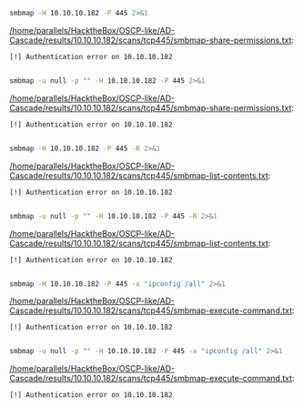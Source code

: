 ```bash
smbmap -H 10.10.10.182 -P 445 2>&1
```

[/home/parallels/HacktheBox/OSCP-like/AD-Cascade/results/10.10.10.182/scans/tcp445/smbmap-share-permissions.txt](file:///home/parallels/HacktheBox/OSCP-like/AD-Cascade/results/10.10.10.182/scans/tcp445/smbmap-share-permissions.txt):

```
[!] Authentication error on 10.10.10.182


```
```bash
smbmap -u null -p "" -H 10.10.10.182 -P 445 2>&1
```

[/home/parallels/HacktheBox/OSCP-like/AD-Cascade/results/10.10.10.182/scans/tcp445/smbmap-share-permissions.txt](file:///home/parallels/HacktheBox/OSCP-like/AD-Cascade/results/10.10.10.182/scans/tcp445/smbmap-share-permissions.txt):

```
[!] Authentication error on 10.10.10.182


```
```bash
smbmap -H 10.10.10.182 -P 445 -R 2>&1
```

[/home/parallels/HacktheBox/OSCP-like/AD-Cascade/results/10.10.10.182/scans/tcp445/smbmap-list-contents.txt](file:///home/parallels/HacktheBox/OSCP-like/AD-Cascade/results/10.10.10.182/scans/tcp445/smbmap-list-contents.txt):

```
[!] Authentication error on 10.10.10.182


```
```bash
smbmap -u null -p "" -H 10.10.10.182 -P 445 -R 2>&1
```

[/home/parallels/HacktheBox/OSCP-like/AD-Cascade/results/10.10.10.182/scans/tcp445/smbmap-list-contents.txt](file:///home/parallels/HacktheBox/OSCP-like/AD-Cascade/results/10.10.10.182/scans/tcp445/smbmap-list-contents.txt):

```
[!] Authentication error on 10.10.10.182


```
```bash
smbmap -H 10.10.10.182 -P 445 -x "ipconfig /all" 2>&1
```

[/home/parallels/HacktheBox/OSCP-like/AD-Cascade/results/10.10.10.182/scans/tcp445/smbmap-execute-command.txt](file:///home/parallels/HacktheBox/OSCP-like/AD-Cascade/results/10.10.10.182/scans/tcp445/smbmap-execute-command.txt):

```
[!] Authentication error on 10.10.10.182


```
```bash
smbmap -u null -p "" -H 10.10.10.182 -P 445 -x "ipconfig /all" 2>&1
```

[/home/parallels/HacktheBox/OSCP-like/AD-Cascade/results/10.10.10.182/scans/tcp445/smbmap-execute-command.txt](file:///home/parallels/HacktheBox/OSCP-like/AD-Cascade/results/10.10.10.182/scans/tcp445/smbmap-execute-command.txt):

```
[!] Authentication error on 10.10.10.182


```
